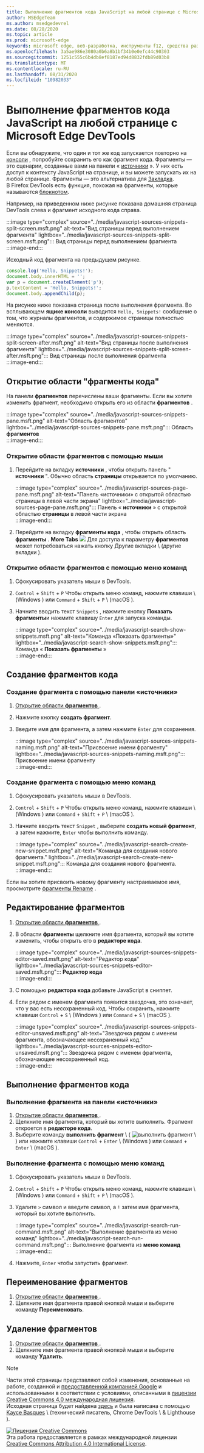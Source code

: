 ```yaml
---
title: Выполнение фрагментов кода JavaScript на любой странице с Microsoft Edge DevTools
author: MSEdgeTeam
ms.author: msedgedevrel
ms.date: 08/28/2020
ms.topic: article
ms.prod: microsoft-edge
keywords: microsoft edge, веб-разработка, инструменты f12, средства разработчика
ms.openlocfilehash: 3a5ae986e3080a0b6a8b1bf34b0e0efc44c90303
ms.sourcegitcommit: 1251c555c6b4db8ef8187ed94d8832fdb89d03b8
ms.translationtype: MT
ms.contentlocale: ru-RU
ms.lasthandoff: 08/31/2020
ms.locfileid: "10982033"
---
```

<!-- Copyright Kayce Basques 

   Licensed under the Apache License, Version 2.0 (the "License");
   you may not use this file except in compliance with the License.
   You may obtain a copy of the License at

       https://www.apache.org/licenses/LICENSE-2.0

   Unless required by applicable law or agreed to in writing, software
   distributed under the License is distributed on an "AS IS" BASIS,
   WITHOUT WARRANTIES OR CONDITIONS OF ANY KIND, either express or implied.
   See the License for the specific language governing permissions and
   limitations under the License.  -->  





# Выполнение фрагментов кода JavaScript на любой странице с Microsoft Edge DevTools   



Если вы обнаружите, что один и тот же код запускается повторно на [консоли][DevtoolsConsoleIndex] , попробуйте сохранить его как фрагмент кода.  Фрагменты — это сценарии, созданные вами на панели « [источники][DevToolsSourcesPanel] ».  У них есть доступ к контексту JavaScript на странице, и вы можете запускать их на любой странице.  Фрагменты — это альтернатива для [Закладка][WikiBookmarklet].  
В Firefox DevTools есть функция, похожая на фрагменты, которые называются [блокнотом][MDNScratchpad].  

Например, на приведенном ниже рисунке показана домашняя страница DevTools слева и фрагмент исходного кода справа.  

:::image type="complex" source="../media/javascript-sources-snippets-split-screen.msft.png" alt-text="Вид страницы перед выполнением фрагмента" lightbox="../media/javascript-sources-snippets-split-screen.msft.png":::
   Вид страницы перед выполнением фрагмента  
:::image-end:::  

Исходный код фрагмента на предыдущем рисунке.  

```javascript
console.log('Hello, Snippets!');
document.body.innerHTML = '';
var p = document.createElement('p');
p.textContent = 'Hello, Snippets!';
document.body.appendChild(p);
```  

На рисунке ниже показана страница после выполнения фрагмента.  Во всплывающем **ящике консоли** выводится `Hello, Snippets!` сообщение о том, что журналы фрагментов, и содержимое страницы полностью меняются.  

:::image type="complex" source="../media/javascript-sources-snippets-split-screen-after.msft.png" alt-text="Вид страницы после выполнения фрагмента" lightbox="../media/javascript-sources-snippets-split-screen-after.msft.png":::
   Вид страницы после выполнения фрагмента  
:::image-end:::  

## Открытие области "фрагменты кода"   

На панели **фрагментов** перечислены ваши фрагменты.  Если вы хотите изменить фрагмент, необходимо открыть его из области **фрагментов** .  

:::image type="complex" source="../media/javascript-sources-snippets-pane.msft.png" alt-text="Область фрагментов" lightbox="../media/javascript-sources-snippets-pane.msft.png":::
   Область **фрагментов**  
:::image-end:::  

### Открытие области фрагментов с помощью мыши   

1.  Перейдите на вкладку **источники** , чтобы открыть панель " **источники** ".  Обычно область **страницы** открывается по умолчанию.  
    
    :::image type="complex" source="../media/javascript-sources-page-pane.msft.png" alt-text="Панель «источники» с открытой областью страницы в левой части экрана" lightbox="../media/javascript-sources-page-pane.msft.png":::
       Панель « **источники** » с открытой областью **страницы** в левой части экрана  
    :::image-end:::  
    
1.  Перейдите на вкладку **фрагменты кода** , чтобы открыть область **фрагменты** .  **More Tabs** ![ ][ImageMoreTabsIcon] Для доступа к параметру **фрагментов** может потребоваться нажать кнопку Другие вкладки \ (другие вкладки \).  
    
### Открытие области фрагментов с помощью меню команд   

1.  Сфокусировать указатель мыши в DevTools.  
1.  `Control` + `Shift` + `P` Чтобы открыть меню команд, нажмите клавиши \ (Windows \) или `Command` + `Shift` + `P` \ (macOS \).  
1.  Начните вводить текст `Snippets` , нажмите кнопку **Показать фрагменты**и нажмите клавишу `Enter` для запуска команды.  
    
    :::image type="complex" source="../media/javascript-search-show-snippets.msft.png" alt-text="Команда «Показать фрагменты»" lightbox="../media/javascript-search-show-snippets.msft.png":::
       Команда « **Показать фрагменты** »  
    :::image-end:::  
    
## Создание фрагментов кода   

### Создание фрагмента с помощью панели «источники»   

1.  [Открытие области **фрагментов** ](#open-the-snippets-pane).  
1.  Нажмите кнопку **создать фрагмент**.  
1.  Введите имя для фрагмента, а затем нажмите `Enter` для сохранения.  
    
    :::image type="complex" source="../media/javascript-sources-snippets-naming.msft.png" alt-text="Присвоение имени фрагменту" lightbox="../media/javascript-sources-snippets-naming.msft.png":::
       Присвоение имени фрагменту  
    :::image-end:::  
    
### Создание фрагмента с помощью меню команд   

1.  Сфокусировать указатель мыши в DevTools.  
1.  `Control` + `Shift` + `P` Чтобы открыть меню команд, нажмите клавиши \ (Windows \) или `Command` + `Shift` + `P` \ (macOS \).  
1.  Начните вводить текст `Snippet` , выберите **создать новый фрагмент**, а затем нажмите, `Enter` чтобы выполнить команду.  
    
    :::image type="complex" source="../media/javascript-search-create-new-snippet.msft.png" alt-text="Команда для создания нового фрагмента." lightbox="../media/javascript-search-create-new-snippet.msft.png":::
       Команда для создания нового фрагмента.  
    :::image-end:::  
    
Если вы хотите присвоить новому фрагменту настраиваемое имя, просмотрите [фрагменты Rename](#rename-snippets) .  

## Редактирование фрагментов   

1.  [Открытие области **фрагментов** ](#open-the-snippets-pane).  
1.  В области **фрагменты** щелкните имя фрагмента, который вы хотите изменить, чтобы открыть его в **редакторе кода**.  
    
    :::image type="complex" source="../media/javascript-sources-snippets-editor-saved.msft.png" alt-text="Редактор кода" lightbox="../media/javascript-sources-snippets-editor-saved.msft.png":::
       **Редактор кода**  
    :::image-end:::  
    
1.  С помощью **редактора кода** добавьте JavaScript в сниппет.  
1.  Если рядом с именем фрагмента появится звездочка, это означает, что у вас есть несохраненный код. Чтобы сохранить, нажмите клавиши `Control` + `S` \ (Windows \) или `Command` + `S` \ (macOS \).  
    
    :::image type="complex" source="../media/javascript-sources-snippets-editor-unsaved.msft.png" alt-text="Звездочка рядом с именем фрагмента, обозначающее несохраненный код." lightbox="../media/javascript-sources-snippets-editor-unsaved.msft.png":::
       Звездочка рядом с именем фрагмента, обозначающее несохраненный код.  
    :::image-end:::  
    
## Выполнение фрагментов кода   

### Выполнение фрагмента на панели «источники»   

1.  [Открытие области **фрагментов** ](#open-the-snippets-pane).  
1.  Щелкните имя фрагмента, который вы хотите выполнить.  Фрагмент откроется в **редакторе кода**.  
1.  Выберите команду **выполнить фрагмент** \ ( ![ выполнить фрагмент \ ][ImageRunSnippetIcon] ) или нажмите клавиши `Control` + `Enter` \ (Windows \) или `Command` + `Enter` \ (macOS \).  
    
### Выполнение фрагмента с помощью меню команд   

1.  Сфокусировать указатель мыши в DevTools.  
1.  `Control` + `Shift` + `P` Чтобы открыть меню команд, нажмите клавиши \ (Windows \) или `Command` + `Shift` + `P` \ (macOS \).  
1.  Удалите `>` символ и введите символ, а `!` затем имя фрагмента, который вы хотите выполнить.  
    
    :::image type="complex" source="../media/javascript-search-run-command.msft.png" alt-text="Выполнение фрагмента из меню команд" lightbox="../media/javascript-search-run-command.msft.png":::
       Выполнение фрагмента из **меню команд**  
    :::image-end:::  
    
1.  Нажмите, `Enter` чтобы запустить фрагмент.  

## Переименование фрагментов   

1.  [Открытие области **фрагментов** ](#open-the-snippets-pane).  
1.  Щелкните имя фрагмента правой кнопкой мыши и выберите команду **Переименовать**.  
    
## Удаление фрагментов   

1.  [Открытие области **фрагментов** ](#open-the-snippets-pane).  
1.  Щелкните имя фрагмента правой кнопкой мыши и выберите команду **Удалить**.  
    
<!--  
 


-->  

<!-- image links -->  

[ImageMoreTabsIcon]: ../media/more-tabs-icon.msft.png  
[ImageRunSnippetIcon]: ../media/run-snippet-icon.msft.png  

<!-- links -->  

[DevtoolsConsoleIndex]: ../console/index.md "Обзор консоли | Документы Microsoft"  
[DevToolsSourcesPanel]: ../sources.md "Обзор панели «источники» | Документы Microsoft"  

[MDNScratchpad]: https://developer.mozilla.org/docs/Tools/Scratchpad "Пометок | MDN"  
[WikiBookmarklet]: https://en.wikipedia.org/wiki/Bookmarklet "Кнопка-«Википедии»"  

> [!NOTE]
> Части этой страницы представляют собой изменения, основанные на работе, созданной и [предоставленной компанией Google][GoogleSitePolicies] и использованными в соответствии с условиями, описанными в [лицензии Creative Commons 4,0 международная лицензия][CCA4IL].  
> Исходная страница будет найдена [здесь](https://developers.google.com/web/tools/chrome-devtools/javascript/snippets) и была написана с помощью [Kayce Basques][KayceBasques] \ (технический писатель, Chrome DevTools \ & Lighthouse \).  

[![Лицензия Creative Commons][CCby4Image]][CCA4IL]  
Эта работа предоставляется в рамках международной лицензии [Creative Commons Attribution 4.0 International License][CCA4IL].  

[CCA4IL]: https://creativecommons.org/licenses/by/4.0  
[CCby4Image]: https://i.creativecommons.org/l/by/4.0/88x31.png  
[GoogleSitePolicies]: https://developers.google.com/terms/site-policies  
[KayceBasques]: https://developers.google.com/web/resources/contributors/kaycebasques  
